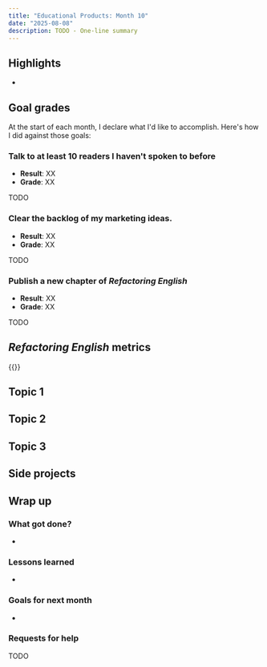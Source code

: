 ```yaml
---
title: "Educational Products: Month 10"
date: "2025-08-08"
description: TODO - One-line summary
---
```


## Highlights

-

## Goal grades

At the start of each month, I declare what I'd like to accomplish. Here's how I did against those goals:

### Talk to at least 10 readers I haven't spoken to before

- **Result**: XX
- **Grade**: XX

TODO

### Clear the backlog of my marketing ideas.

- **Result**: XX
- **Grade**: XX

TODO

### Publish a new chapter of _Refactoring English_

- **Result**: XX
- **Grade**: XX

TODO

## _Refactoring English_ metrics

{{<project-metrics project="refactoring_english">}}

## Topic 1

## Topic 2

## Topic 3

## Side projects

## Wrap up

### What got done?

-

### Lessons learned

-

### Goals for next month

-

### Requests for help

TODO
